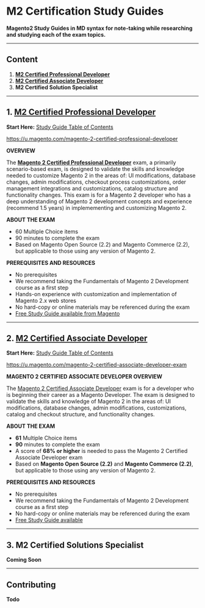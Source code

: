 # M2 Certification Study Guides

**Magento2 Study Guides in MD syntax for note-taking while researching and studying each of the exam topics.**

-----

## Content

1. **[M2 Certified Professional Developer](./developer)**
2. **[M2 Certified Associate Developer](./associate_developer)**
3. **M2 Certified Solution Specialist**


-----

## 1. [M2 Certified Professional Developer](./developer)

**Start Here:** [Study Guide Table of Contents](./developer)

https://u.magento.com/magento-2-certified-professional-developer

**OVERVIEW** 

The **[Magento 2 Certified Professional Developer](https://u.magento.com/magento-2-certified-professional-developer)** exam, a primarily scenario-based exam, is designed to validate the skills and knowledge needed to customize Magento 2 in the areas of: UI modifications, database changes, admin modifications, checkout process customizations, order management integrations and customizations, catalog structure and functionality changes. This exam is for a Magento 2 developer who has a deep understanding of Magento 2 development concepts and experience (recommend 1.5 years) in implemementing and customizing Magento 2.

 
**ABOUT THE EXAM**

* 60 Multiple Choice items
* 90 minutes to complete the exam
* Based on Magento Open Source (2.2) and Magento Commerce (2.2), but applicable to those using any version of Magento 2.

 
**PREREQUISITES AND RESOURCES**

* No prerequisites
* We recommend taking the Fundamentals of Magento 2 Development course as a first step
* Hands-on experience with customization and implementation of Magento 2.x web stores
* No hard-copy or online materials may be referenced during the exam
* [Free Study Guide available from Magento](https://magento-u.magento.com/magento-u/downloads/Magento%202%20Certified%20Professional%20Developer%20Exam%20Study%20Guide.pdf)


--------

## 2. [M2 Certified Associate Developer](./associate_developer)


**Start Here:** [Study Guide Table of Contents](./associate_developer)

https://u.magento.com/magento-2-certified-associate-developer-exam

**MAGENTO 2 CERTIFIED ASSOCIATE DEVELOPER OVERVIEW**

The [Magento 2 Certified Associate Developer](https://u.magento.com/magento-2-certified-associate-developer-exam) exam is for a developer who is beginning their career as a Magento Developer. The exam is designed to validate the skills and knowledge of Magento 2 in the areas of: UI modifications, database changes, admin modifications, customizations, catalog and checkout structure, and functionality changes.

 
**ABOUT THE EXAM**

* **61** Multiple Choice items
* **90** minutes to complete the exam
* A score of **68% or higher** is needed to pass the Magento 2 Certified Associate Developer exam
* Based on **Magento Open Source (2.2)** and **Magento Commerce (2.2)**, but applicable to those using any version of Magento 2.

 
**PREREQUISITES AND RESOURCES**

* No prerequisites
* We recommend taking the Fundamentals of Magento 2 Development course as a first step
* No hard-copy or online materials may be referenced during the exam
* [Free Study Guide available](https://u.magento.com/free-study-guide)




-----

## 3. M2 Certified Solutions Specialist

**Coming Soon**


------


## Contributing

**Todo**






